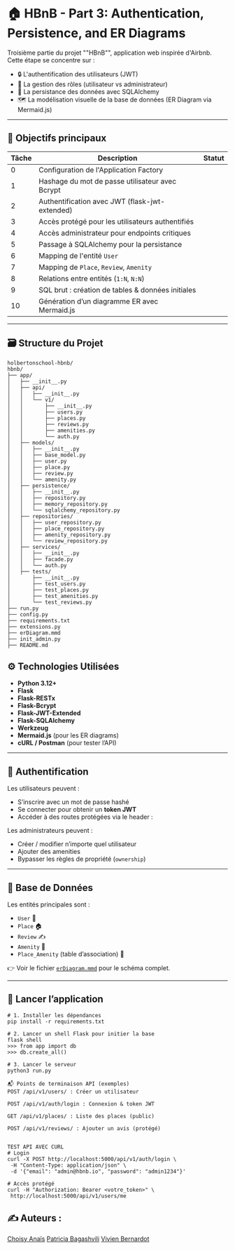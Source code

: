# 🏠 HBnB - Part 3: Authentication, Persistence, and ER Diagrams

Troisième partie du projet ""HBnB"", application web inspirée d'Airbnb. Cette étape se concentre sur :

- 🔒 L'authentification des utilisateurs (JWT)
- 🧠 La gestion des rôles (utilisateur vs administrateur)
- 💾 La persistance des données avec SQLAlchemy
- 🗺️ La modélisation visuelle de la base de données (ER Diagram via Mermaid.js)

---

## 🧩 Objectifs principaux

| Tâche | Description | Statut |
|------|-------------|--------|
| 0 | Configuration de l'Application Factory
| 1 | Hashage du mot de passe utilisateur avec Bcrypt
| 2 | Authentification avec JWT (flask-jwt-extended)
| 3 | Accès protégé pour les utilisateurs authentifiés
| 4 | Accès administrateur pour endpoints critiques
| 5 | Passage à SQLAlchemy pour la persistance
| 6 | Mapping de l'entité `User`
| 7 | Mapping de `Place`, `Review`, `Amenity`
| 8 | Relations entre entités (`1:N`, `N:N`)
| 9 | SQL brut : création de tables & données initiales
| 10 | Génération d’un diagramme ER avec Mermaid.js

---

## 🗃️ Structure du Projet
```
holbertonschool-hbnb/
hbnb/
├── app/
│   ├── __init__.py
│   ├── api/
│   │   ├── __init__.py
│   │   └── v1/
│   │       ├── __init__.py
│   │       ├── users.py
│   │       ├── places.py
│   │       ├── reviews.py
│   │       ├── amenities.py
│   │       └── auth.py
│   ├── models/
│   │   ├── __init__.py
│   │   ├── base_model.py
│   │   ├── user.py
│   │   ├── place.py
│   │   ├── review.py
│   │   └── amenity.py
│   ├── persistence/
│   │   ├── __init__.py
│   │   ├── repository.py
│   │   ├── memory_repository.py
│   │   └── sqlalchemy_repository.py
│   ├── repositories/
│   │   ├── user_repository.py
│   │   ├── place_repository.py
│   │   ├── amenity_repository.py
│   │   └── review_repository.py
│   ├── services/
│   │   ├── __init__.py
│   │   ├── facade.py
│   │   └── auth.py 
│   ├── tests/
│       ├── __init__.py
│       ├── test_users.py
│       ├── test_places.py
│       ├── test_amenities.py
│       └── test_reviews.py
├── run.py
├── config.py
├── requirements.txt
├── extensions.py
├── erDiagram.mmd
├── init_admin.py
├── README.md
```

## ⚙️ Technologies Utilisées

- **Python 3.12+**
- **Flask**
- **Flask-RESTx**
- **Flask-Bcrypt**
- **Flask-JWT-Extended**
- **Flask-SQLAlchemy**
- **Werkzeug**
- **Mermaid.js** (pour les ER diagrams)
- **cURL / Postman** (pour tester l’API)

---

## 🔐 Authentification

Les utilisateurs peuvent :
- S’inscrire avec un mot de passe hashé
- Se connecter pour obtenir un **token JWT**
- Accéder à des routes protégées via le header :

Les administrateurs peuvent :
- Créer / modifier n’importe quel utilisateur
- Ajouter des amenities
- Bypasser les règles de propriété (`ownership`)

---

## 🧱 Base de Données

Les entités principales sont :

- `User` 👤
- `Place` 🏠
- `Review` ✍️
- `Amenity` 🛁
- `Place_Amenity` (table d’association) 🔗

👉 Voir le fichier [`erDiagram.mmd`](./erDiagram.mmd) pour le schéma complet.

---

## 🚀 Lancer l’application

```
# 1. Installer les dépendances
pip install -r requirements.txt

# 2. Lancer un shell Flask pour initier la base
flask shell
>>> from app import db
>>> db.create_all()

# 3. Lancer le serveur
python3 run.py

📬 Points de terminaison API (exemples)
POST /api/v1/users/ : Créer un utilisateur

POST /api/v1/auth/login : Connexion & token JWT

GET /api/v1/places/ : Liste des places (public)

POST /api/v1/reviews/ : Ajouter un avis (protégé)


TEST API AVEC CURL
# Login
curl -X POST http://localhost:5000/api/v1/auth/login \
 -H "Content-Type: application/json" \
 -d '{"email": "admin@hbnb.io", "password": "admin1234"}'

# Accès protégé
curl -H "Authorization: Bearer <votre_token>" \
 http://localhost:5000/api/v1/users/me
```

## ✍️ Auteurs :
[Choisy Anaïs](https://github.com/o0anais0o)
[Patricia Bagashvili](https://github.com/alizium)
[Vivien Bernardot](https://github.com/voicedhealer)
